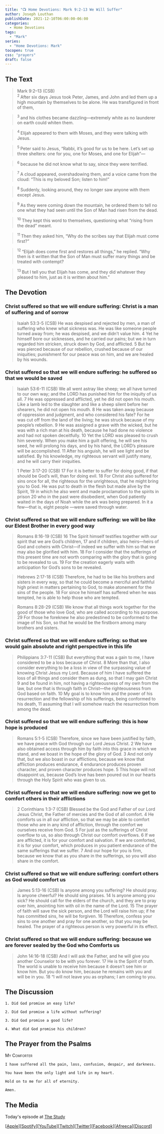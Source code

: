 ```yaml
---
title: "📺 Home Devotions: Mark 9:2-13 We Will Suffer"
author: Joseph Louthan
publishDate: 2021-12-10T06:00:00-06:00
categories:
  - Home Devotions
tags:
  - "Mark"
series:
  - "Home Devotions: Mark"
tocopen: true
css: "prayers"
draft: false
---
```

## The Text

>Mark 9:2–13 (CSB)  
><sup> 2 </sup> After six days Jesus took Peter, James, and John and led them up a high mountain by themselves to be alone. He was transfigured in front of them, 

><sup> 3 </sup> and his clothes became dazzling—extremely white as no launderer on earth could whiten them. 

><sup> 4 </sup> Elijah appeared to them with Moses, and they were talking with Jesus. 

><sup> 5 </sup> Peter said to Jesus, “Rabbi, it’s good for us to be here. Let’s set up three shelters: one for you, one for Moses, and one for Elijah”—

><sup> 6 </sup> because he did not know what to say, since they were terrified. 

><sup> 7 </sup> A cloud appeared, overshadowing them, and a voice came from the cloud: “This is my beloved Son; listen to him!” 

><sup> 8 </sup> Suddenly, looking around, they no longer saw anyone with them except Jesus. 

><sup> 9 </sup> As they were coming down the mountain, he ordered them to tell no one what they had seen until the Son of Man had risen from the dead. 

><sup> 10 </sup> They kept this word to themselves, questioning what “rising from the dead” meant. 

><sup> 11 </sup> Then they asked him, “Why do the scribes say that Elijah must come first?” 

><sup> 12 </sup> “Elijah does come first and restores all things,” he replied. “Why then is it written that the Son of Man must suffer many things and be treated with contempt? 

><sup> 13 </sup> But I tell you that Elijah has come, and they did whatever they pleased to him, just as it is written about him.”

## The Devotion

### Christ suffered so that we will endure suffering: Christ is a man of suffering and of sorrow

>Isaiah 53:3-5 (CSB) He was despised and rejected by men,
a man of suffering who knew what sickness was.
He was like someone people turned away from;
he was despised, and we didn’t value him.
4 Yet he himself bore our sicknesses,
and he carried our pains;
but we in turn regarded him stricken,
struck down by God, and afflicted.
5 But he was pierced because of our rebellion,
crushed because of our iniquities;
punishment for our peace was on him,
and we are healed by his wounds.

### Christ suffered so that we will endure suffering: he suffered so that we would be saved

>Isaiah 53:6-11 (CSB) We all went astray like sheep;
we all have turned to our own way;
and the LORD has punished him
for the iniquity of us all.
7 He was oppressed and afflicted,
yet he did not open his mouth.
Like a lamb led to the slaughter
and like a sheep silent before her shearers,
he did not open his mouth.
8 He was taken away because of oppression and judgment,
and who considered his fate?
For he was cut off from the land of the living;
he was struck because of my people’s rebellion.
9 He was assigned a grave with the wicked,
but he was with a rich man at his death,
because he had done no violence
and had not spoken deceitfully.
10 Yet the LORD was pleased to crush him severely.
When you make him a guilt offering,
he will see his seed, he will prolong his days,
and by his hand, the LORD’s pleasure will be accomplished.
11 After his anguish,
he will see light and be satisfied.
By his knowledge,
my righteous servant will justify many,
and he will carry their iniquities.

>1 Peter 3:17-20 (CSB) 17 For it is better to suffer for doing good, if that should be God’s will, than for doing evil. 18 For Christ also suffered for sins once for all, the righteous for the unrighteous, that he might bring you to God. He was put to death in the flesh but made alive by the Spirit, 19 in which he also went and made proclamation to the spirits in prison 20 who in the past were disobedient, when God patiently waited in the days of Noah while the ark was being prepared. In it a few—that is, eight people —were saved through water.

### Christ suffered so that we will endure suffering: we will be like our Eldest Brother in every good way

>Romans 8:16-19 (CSB) 16 The Spirit himself testifies together with our spirit that we are God’s children, 17 and if children, also heirs—heirs of God and coheirs with Christ—if indeed we suffer with him so that we may also be glorified with him. 18 For I consider that the sufferings of this present time are not worth comparing with the glory that is going to be revealed to us. 19 For the creation eagerly waits with anticipation for God’s sons to be revealed.

>Hebrews 2:17-18 (CSB) Therefore, he had to be like his brothers and sisters in every way, so that he could become a merciful and faithful high priest in matters pertaining to God, to make atonement for the sins of the people. 18 For since he himself has suffered when he was tempted, he is able to help those who are tempted.

>Romans 8:28-29 (CSB) We know that all things work together for the good of those who love God, who are called according to his purpose. 29 For those he foreknew he also predestined to be conformed to the image of his Son, so that he would be the firstborn among many brothers and sisters.

### Christ suffered so that we will endure suffering: so that we would gain absolute and right perspective in this life

>Philippians 3:7-11 (CSB) But everything that was a gain to me, I have considered to be a loss because of Christ. 8 More than that, I also consider everything to be a loss in view of the surpassing value of knowing Christ Jesus my Lord. Because of him I have suffered the loss of all things and consider them as dung, so that I may gain Christ 9 and be found in him, not having a righteousness of my own from the law, but one that is through faith in Christ—the righteousness from God based on faith. 10 My goal is to know him and the power of his resurrection and the fellowship of his sufferings, being conformed to his death, 11 assuming that I will somehow reach the resurrection from among the dead.

### Christ suffered so that we will endure suffering: this is how hope is produced

>Romans 5:1-5 (CSB) Therefore, since we have been justified by faith, we have peace with God through our Lord Jesus Christ. 2 We have also obtained access through him by faith into this grace in which we stand, and we boast in the hope of the glory of God. 3 And not only that, but we also boast in our afflictions, because we know that affliction produces endurance, 4 endurance produces proven character, and proven character produces hope. 5 This hope will not disappoint us, because God’s love has been poured out in our hearts through the Holy Spirit who was given to us.

### Christ suffered so that we will endure suffering: now we get to comfort others in their afflictions

>2 Corinthians 1:3-7 (CSB) Blessed be the God and Father of our Lord Jesus Christ, the Father of mercies and the God of all comfort. 4 He comforts us in all our affliction, so that we may be able to comfort those who are in any kind of affliction, through the comfort we ourselves receive from God. 5 For just as the sufferings of Christ overflow to us, so also through Christ our comfort overflows. 6 If we are afflicted, it is for your comfort and salvation. If we are comforted, it is for your comfort, which produces in you patient endurance of the same sufferings that we suffer. 7 And our hope for you is firm, because we know that as you share in the sufferings, so you will also share in the comfort.

### Christ suffered so that we will endure suffering: comfort others as God would comfort us

>James 5:13-16 (CSB) Is anyone among you suffering? He should pray. Is anyone cheerful? He should sing praises. 14 Is anyone among you sick? He should call for the elders of the church, and they are to pray over him, anointing him with oil in the name of the Lord. 15 The prayer of faith will save the sick person, and the Lord will raise him up; if he has committed sins, he will be forgiven. 16 Therefore, confess your sins to one another and pray for one another, so that you may be healed. The prayer of a righteous person is very powerful in its effect.

### Christ suffered so that we will endure suffering: because we are forever sealed by the God who Comforts us 

>John 14:16-18 (CSB) And I will ask the Father, and he will give you another Counselor to be with you forever. 17 He is the Spirit of truth. The world is unable to receive him because it doesn’t see him or know him. But you do know him, because he remains with you and will be in you. 18 “I will not leave you as orphans; I am coming to you.

## The Discussion

```text
1. Did God promise an easy life?
```

```text
2. Did God promise a life without suffering?
```

```text
3. Did God promise a good life?
```

```text
4. What did God promise his children?
```

## The Prayer from the Psalms

>

<div style='font-variant: small-caps;'>
My Comforter
</div>

```text
I have suffered all the pain, loss, confusion, despair, and darkness.

You have been the only light and life in my heart.

Hold on to me for all of eternity.

Amen.
```

<div style="page-break-after: always;"></div>

## The Media

Today's episode at [The Study](http://study.theologic.us/podcast/home-devotions-mark-92-13-we-will-suffer)

\[[Apple](https://podcasts.apple.com/us/podcast/the-study/id1557102127)\]\[[Spotify](https://open.spotify.com/show/0Xs5qsNvWePyRqcmtOTPkR)\]\[[YouTube](http://youtube.theologic.us)\]\[[Twitch](http://twitch.theologic.us)\]\[[Twitter](https://twitter.com/theologic_us)\]\[[Facebook](https://www.facebook.com/groups/462231051477464)\]\[[Afreeca](https://bj.afreecatv.com/theologicus)\]\[[Discord](http://discord.theologic.us)\]
